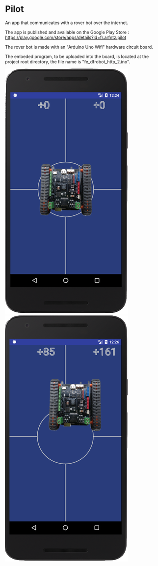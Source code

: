 # Pilot

An app that communicates with a rover bot over the internet.

The app is published and available on the Google Play Store : https://play.google.com/store/apps/details?id=fr.arfntz.pilot

The rover bot is made with an "Arduino Uno Wifi" hardware circuit board.

The embeded program, to be uploaded into the board, is located at the project root directory, the file name is "fe_dfrobot_http_2.ino".

![Pilot Screenshot](https://github.com/ArfNtz/Pilot/blob/master/store/capture1.png)![Pilot Screenshot](https://github.com/ArfNtz/Pilot/blob/master/store/capture2.png)


